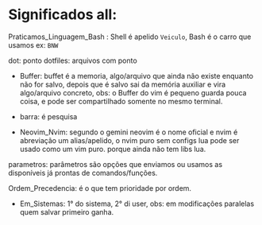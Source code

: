 # Significados all:

Praticamos_Linguagem_Bash : Shell é apelido `Veiculo`, Bash é o carro que usamos ex: `BNW`

dot: ponto
dotfiles: arquivos com ponto


- Buffer: buffet é a memoria, algo/arquivo que ainda não existe enquanto não for salvo, depois que é salvo sai da memória auxiliar e vira algo/arquivo concreto, obs: o Buffer do vim é pequeno guarda pouca coisa, e pode ser compartilhado somente no mesmo terminal.

- barra: é pesquisa

- Neovim_Nvim: segundo o gemini neovim é o nome oficial e nvim é abreviação um alias/apelido, o nvim puro sem configs lua pode ser usado como um vim puro. porque ainda não tem libs lua.

parametros: parâmetros são opções que enviamos ou usamos as disponíveis já prontas de comandos/funções.

Ordem_Precedencia: é o que tem prioridade por ordem.
  - Em_Sistemas: 1° do sistema, 2° di user,  obs: em modificações paralelas quem salvar primeiro ganha.